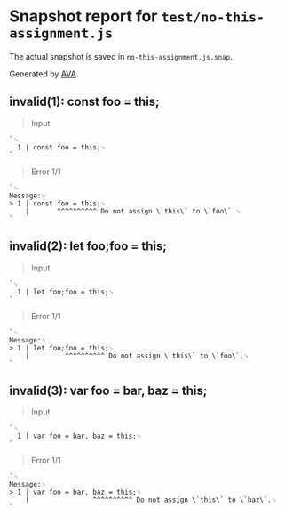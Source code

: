 # Snapshot report for `test/no-this-assignment.js`

The actual snapshot is saved in `no-this-assignment.js.snap`.

Generated by [AVA](https://avajs.dev).

## invalid(1): const foo = this;

> Input

    `␊
      1 | const foo = this;␊
    `

> Error 1/1

    `␊
    Message:␊
    > 1 | const foo = this;␊
        |       ^^^^^^^^^^ Do not assign \`this\` to \`foo\`.␊
    `

## invalid(2): let foo;foo = this;

> Input

    `␊
      1 | let foo;foo = this;␊
    `

> Error 1/1

    `␊
    Message:␊
    > 1 | let foo;foo = this;␊
        |         ^^^^^^^^^^ Do not assign \`this\` to \`foo\`.␊
    `

## invalid(3): var foo = bar, baz = this;

> Input

    `␊
      1 | var foo = bar, baz = this;␊
    `

> Error 1/1

    `␊
    Message:␊
    > 1 | var foo = bar, baz = this;␊
        |                ^^^^^^^^^^ Do not assign \`this\` to \`baz\`.␊
    `
